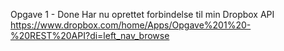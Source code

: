 Opgave 1 - Done
Har nu oprettet forbindelse til min Dropbox API
https://www.dropbox.com/home/Apps/Opgave%201%20-%20REST%20API?di=left_nav_browse
